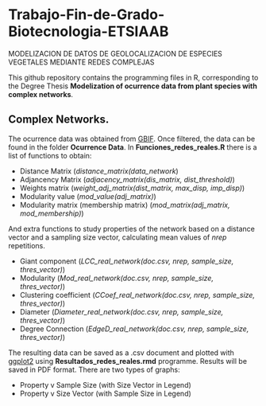 # Trabajo-Fin-de-Grado-Biotecnologia-ETSIAAB
MODELIZACION DE DATOS DE GEOLOCALIZACION DE ESPECIES VEGETALES MEDIANTE REDES COMPLEJAS

This github repository contains the programming files in R, corresponding to the Degree Thesis **Modelization of ocurrence data from plant species with complex networks**.
## Complex Networks.
The ocurrence data was obtained from [GBIF](https://www.gbif.org/). Once filtered, the data can be found in the folder **Ocurrence Data**. 
In **Funciones_redes_reales.R** there is a list of functions to obtain:
- Distance Matrix (*distance_matrix(data_network*)
- Adjancency Matrix (*adjacency_matrix(dis_matrix, dist_threshold)*)
- Weights matrix (*weight_adj_matrix(dist_matrix, max_disp, imp_disp)*)
- Modularity value (*mod_value(adj_matrix)*)
- Modularity matrix (membership matrix) (*mod_matrix(adj_matrix, mod_membership)*)

And extra functions to study properties of the network based on a distance vector and a sampling size vector, calculating mean values of *nrep* repetitions.
- Giant component (*LCC_real_network(doc.csv, nrep, sample_size, thres_vector)*)
- Modularity (*Mod_real_network(doc.csv, nrep, sample_size, thres_vector)*)
- Clustering coefficient (*CCoef_real_network(doc.csv, nrep, sample_size, thres_vector)*)
- Diameter (*Diameter_real_network(doc.csv, nrep, sample_size, thres_vector)*)
- Degree Connection (*EdgeD_real_network(doc.csv, nrep, sample_size, thres_vector)*)

The resulting data can be saved as a .csv document and plotted with [ggplot2](https://ggplot2.tidyverse.org/) using **Resultados_redes_reales.rmd** programme. Results will be saved in PDF format. There are two types of graphs:
- Property v Sample Size (with Size Vector in Legend)
- Property v Size Vector (with Sample Size in Legend)
